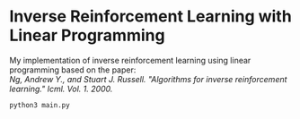 # Inverse Reinforcement Learning with Linear Programming

My implementation of inverse reinforcement learning using linear programming based on the paper:  
*Ng, Andrew Y., and Stuart J. Russell. "Algorithms for inverse reinforcement learning." Icml. Vol. 1. 2000.*


```
python3 main.py
```
